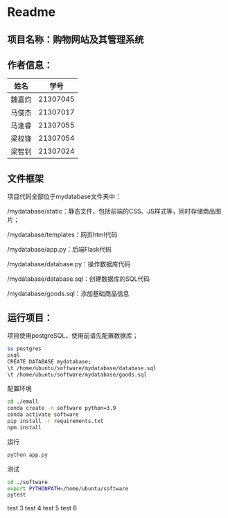 # Readme

## 项目名称：购物网站及其管理系统

## 作者信息：

| 姓名   | 学号     |
| ------ | -------- |
| 魏嘉灼 | 21307045 |
| 马俊杰 | 21307017 |
| 马逢睿 | 21307055 |
| 梁权锋 | 21307054 |
| 梁智钊 | 21307024 |

## 文件框架

项目代码全部位于mydatabase文件夹中：

/mydatabase/static：静态文件，包括前端的CSS、JS样式等，同时存储商品图片；

/mydatabase/templates：网页html代码

/mydatabase/app.py：后端Flask代码

/mydatabase/database.py：操作数据库代码

/mydatabase/database.sql：创建数据库的SQL代码

/mydatabase/goods.sql：添加基础商品信息

## 运行项目：

项目使用postgreSQL，使用前请先配置数据库；
```bash
su postgres
psql
CREATE DATABASE mydatabase;
\t /home/ubuntu/software/mydatabase/database.sql
\t /home/ubuntu/software/mydatabase/goods.sql
```

配置环境
```bash
cd ./emall
conda create -n software python=3.9
conda activate software
pip install -r requirements.txt
npm install
```

运行
```bash
python app.py
```

测试
```bash
cd ./software
export PYTHONPATH=/home/ubuntu/software
pytest
```

test 3
test 4
test 5
test 6